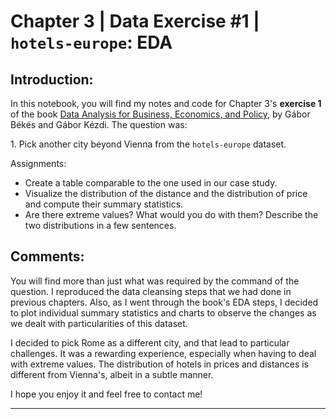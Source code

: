 <h1>Chapter 3 | Data Exercise #1 | <code>hotels-europe</code>: EDA</h1>
<h2>Introduction:</h2>
<p>In this notebook, you will find my notes and code for Chapter 3's <b>exercise 1</b> of the book <a href="https://gabors-data-analysis.com/">Data Analysis for Business, Economics, and Policy</a>, by Gábor Békés and Gábor Kézdi. The question was: 
<p>1. Pick another city beyond Vienna from the <code>hotels-europe</code> dataset.</p>
<p>Assignments:</p>
<ul>
    <li>Create a table comparable to the one used in our case study.</li>
    <li>Visualize the distribution of the distance and the distribution of price and compute their summary statistics.</li>
    <li>Are there extreme values? What would you do with them? Describe the two distributions in a few sentences.</li>
</ul>
<h2>Comments:</h2>
<p>You will find more than just what was required by the command of the question. I reproduced the data cleansing steps that we had done in previous chapters. Also, as I went through the book's EDA steps, I decided to plot individual summary statistics and charts to observe the changes as we dealt with particularities of this dataset.</p>
<p>I decided to pick Rome as a different city, and that lead to particular challenges. It was a rewarding experience, especially when having to deal with extreme values. The distribution of hotels in prices and distances is different from Vienna's, albeit in a subtle manner.
<p>I hope you enjoy it and feel free to contact me!</p>
<hr>